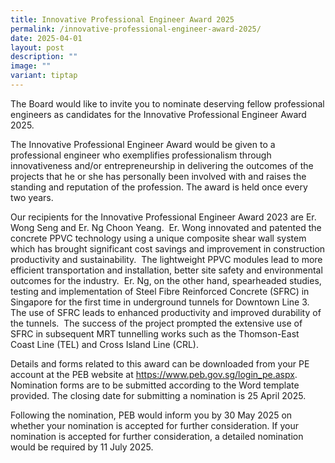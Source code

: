 ```yaml
---
title: Innovative Professional Engineer Award 2025
permalink: /innovative-professional-engineer-award-2025/
date: 2025-04-01
layout: post
description: ""
image: ""
variant: tiptap
---
```

<p>The Board would like to invite you to nominate deserving fellow professional
engineers as candidates for the Innovative Professional Engineer Award
2025.</p>
<p>The Innovative Professional Engineer Award would be given to a professional
engineer who exemplifies professionalism through innovativeness and/or
entrepreneurship in delivering the outcomes of the projects that he or
she has personally been involved with and raises the standing and reputation
of the profession. The award is held once every two years.</p>
<p>Our recipients for the Innovative Professional Engineer Award 2023 are
Er. Wong Seng and Er. Ng Choon Yeang. &nbsp;Er. Wong innovated and patented
the concrete PPVC technology using a unique composite shear wall system
which has brought significant cost savings and improvement in construction
productivity and sustainability.&nbsp; The lightweight PPVC modules lead
to more efficient transportation and installation, better site safety and
environmental outcomes for the industry.&nbsp; Er. Ng, on the other hand,
spearheaded studies, testing and implementation of Steel Fibre Reinforced
Concrete (SFRC) in Singapore for the first time in underground tunnels
for Downtown Line 3.&nbsp; The use of SFRC leads to enhanced productivity
and improved durability of the tunnels.&nbsp; The success of the project
prompted the extensive use of SFRC in subsequent MRT tunnelling works such
as the Thomson-East Coast Line (TEL) and Cross Island Line (CRL).</p>
<p>Details and forms related to this award can be downloaded from your PE
account at the PEB website at <a href="https://www.peb.gov.sg/login_pe.aspx" rel="noopener nofollow" target="_blank">https://www.peb.gov.sg/login_pe.aspx</a>.
Nomination forms are to be submitted according to the Word template provided.
The closing date for submitting a nomination is 25 April 2025.</p>
<p>Following the nomination, PEB would inform you by 30 May 2025 on whether
your nomination is accepted for further consideration. If your nomination
is accepted for further consideration, a detailed nomination would be required
by 11 July 2025.</p>